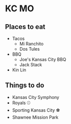 # KC MO

## Places to eat
- Tacos
  - Mi Ranchito
  - Dos Tules
- BBQ
  - Joe's Kansas City BBQ
  - Jack Stack
- Kin Lin   

## Things to do
- Kansas City Symphony
- Royals :baseball:
- Sporting Kansas City :soccer:
- Shawnee Mission Park
